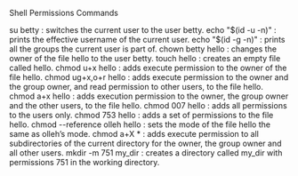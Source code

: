 Shell Permissions Commands

su betty : switches the current user to the user betty.
echo "$(id -u -n)" : prints the effective username of the current user.
echo "$(id -g -n)" : prints all the groups the current user is part of.
chown betty hello : changes the owner of the file hello to the user betty.
touch hello : creates an empty file called hello.
chmod u+x hello : adds execute permission to the owner of the file hello.
chmod ug+x,o+r hello : adds execute permission to the owner and the group owner, and read permission to other users, to the file hello.
chmod a+x hello : adds execution permission to the owner, the group owner and the other users, to the file hello.
chmod 007 hello : adds all permissions to the users only.
chmod 753 hello : adds a set of permissions to the file hello.
chmod --reference olleh hello : sets the mode of the file hello the same as olleh’s mode.
chmod a+X * : adds execute permission to all subdirectories of the current directory for the owner, the group owner and all other users.
mkdir -m 751 my_dir : creates a directory called my_dir with permissions 751 in the working directory.
